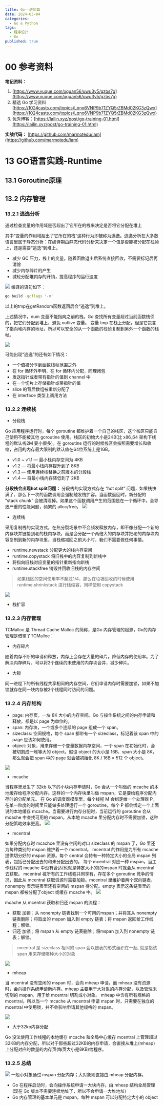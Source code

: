 ```yaml
---
title: Go--进阶篇
date: 2024-03-04
categories:
  - Go & Python
tags:
  - 程序设计
  - Go
published: true
---
```

# 00 参考资料
**笔记资料：**
1. [https://www.yuque.com/xguan56/uwu3y5/gzbs7g](https://www.yuque.com/xguan56/uwu3y5/gzbs7g)
2. 精选 Go 学习资料[https://1024casts.com/topics/Lqno6VNP9b71ZYQ5rZBMd02KG3zQwx](https://1024casts.com/topics/Lqno6VNP9b71ZYQ5rZBMd02KG3zQwx)
3. 优秀博客：[https://lailin.xyz/post/go-training-01.html](https://lailin.xyz/post/go-training-01.html)

**实战代码：**
[https://github.com/marmotedu/iam](https://github.com/marmotedu/iam)

# 13 GO语言实践-Runtime
## 13.1 Goroutine原理



## 13.2 内存管理
### 13.2.1 逃逸分析

通过检查变量的作用域是否超出了它所在的栈来决定是否将它分配在堆上

其中“变量的作用域超出了它所在的栈”这种行为即被称为逃逸。逃逸分析在大多数语言里属于静态分析：在编译期由静态代码分析来决定一个值是否能被分配在栈帧上，还是需要“逃逸”到堆上。

* 减少 GC 压力，栈上的变量，随着函数退出后系统直接回收，不需要标记后再清除
* 减少内存碎片的产生
* 减轻分配堆内存的开销，提高程序的运行速度

![](https://raw.githubusercontent.com/BaihlUp/Figurebed/master/2024/8BB72B2B-FB97-4008-AC5F-D4EAD18C5237.png)
编译的语句如下：
```bash
go build -gcflags '-m'
```
以上的tmp在getRandom函数返回后会“逃逸”到堆上。

上述情况中，num 变量不能指向之前的栈。Go 查找所有变量超过当前函数栈侦的，把它们分配到堆上，避免 outlive 变量。
变量 tmp 在栈上分配，但是它包含了指向堆内存的地址，所以可以安全的从一个函数的栈侦复制到另外一个函数的栈帧。

![](https://raw.githubusercontent.com/BaihlUp/Figurebed/master/2024/6D02AF59-ECD5-423C-A558-70010A9C403D.png)

可能出现“逃逸”的还有如下情况：

* 一个值被分享到函数栈帧范围之外
* 在 for 循环外申明，在 for 循环内分配，同理闭包
* 发送指针或者带有指针的值到 channel 中
* 在一个切片上存储指针或带指针的值
* slice 的背后数组被重新分配了
* 在 interface 类型上调用方法

### 13.2.2 连续栈
- 分段栈

Go 应用程序运行时，每个 goroutine 都维护着一个自己的栈区，这个栈区只能自己使用不能被其他 goroutine 使用。栈区的初始大小是2KB(比 x86_64 架构下线程的默认栈2M 要小很多)，在 goroutine 运行的时候栈区会按照需要增长和收缩，占用的内存最大限制的默认值在64位系统上是1GB。

* v1.0 ~ v1.1 — 最小栈内存空间为 4KB
* v1.2 — 将最小栈内存提升到了 8KB
* v1.3 — 使用连续栈替换之前版本的分段栈
* v1.4 — 将最小栈内存降低到了 2KB

**分段栈会出现hot split问题：**
分段栈的实现方式存在 “hot split” 问题，如果栈快满了，那么下一次的函数调用会强制触发栈扩容。当函数返回时，新分配的 “stack chunk” 会被清理掉。如果这个函数调用产生的范围是在一个循环中，会导致严重的性能问题，频繁的 alloc/free。
![](https://raw.githubusercontent.com/BaihlUp/Figurebed/master/2024/BA23C894-A657-4F3C-A3D6-AD3EE1547AD8.png)

- 连续栈

采用复制栈的实现方式，在热分裂场景中不会频发释放内存，即不像分配一个新的内存块并链接到老的栈内存块，而是会分配一个两倍大的内存块并把老的内存块内容复制到新的内存块里，当栈缩减回之前大小时，我们不需要做任何事情。

* runtime.newstack 分配更大的栈内存空间
* runtime.copystack 将旧栈中的内容复制到新栈中
* 将指向旧栈对应变量的指针重新指向新栈
* runtime.stackfree 销毁并回收旧栈的内存空间

> 如果栈区的空间使用率不超过1/4，那么在垃圾回收的时候使用 runtime.shrinkstack 进行栈缩容，同样使用 copystack

![](https://raw.githubusercontent.com/BaihlUp/Figurebed/master/2024/A011012F-A36C-4EFB-8756-57FF75A200BC.png)

- 栈扩容


### 13.2.3 内存管理
TCMalloc 是 Thread Cache Malloc 的简称，是Go 内存管理的起源，Go的内存管理是借鉴了TCMalloc：
- 内存碎片

随着内存不断的申请和释放，内存上会存在大量的碎片，降低内存的使用率。为了解决内存碎片，可以将2个连续的未使用的内存块合并，减少碎片。

- 大锁

同一进程下的所有线程共享相同的内存空间，它们申请内存时需要加锁，如果不加锁就存在同一块内存被2个线程同时访问的问题。

### 13.2.4 内存结构

* page: 内存页，一块 8K 大小的内存空间。Go 与操作系统之间的内存申请和释放，都是以 page 为单位的。
* span: 内存块，一个或多个连续的 page 组成一个 span。
* sizeclass: 空间规格，每个 span 都带有一个 sizeclass，标记着该 span 中的 page 应该如何使用。
* object: 对象，用来存储一个变量数据内存空间，一个 span 在初始化时，会被切割成一堆等大的 object。假设 object 的大小是 16B，span 大小是 8K，那么就会把 span 中的 page 就会被初始化 8K / 16B = 512 个 object。

![](https://raw.githubusercontent.com/BaihlUp/Figurebed/master/2024/BC7F594F-4065-4382-A49D-E76D54661B6E.png)

- mcache

当程序里发生了 32kb 以下的小块内存申请时，Go 会从一个叫做的 mcache 的本地缓存给程序分配内存。这样的一个内存块里叫做 mspan，它是要给程序分配内存时的分配单元。
在 Go 的调度器模型里，每个线程  M 会绑定给一个处理器 P，在单一粒度的时间里只能做多处理运行一个 goroutine，每个 P 都会绑定一个上面说的本地缓存 mcache。当需要进行内存分配时，当前运行的 goroutine 会从 mcache 中查找可用的 mspan。从本地 mcache 里分配内存时不需要加锁，这种分配策略效率更高。
![](https://raw.githubusercontent.com/BaihlUp/Figurebed/master/2024/D93D7B41-1C35-469F-B8A1-E610EC3C065A.png)

- mcentral

如果分配内存时 mcachce 里没有空闲的对口 sizeclass 的 mspan 了，Go 里还为每种类别的 mspan 维护着一个 mcentral。
mcentral 的作用是为所有 mcache 提供切分好的 mspan 资源。每个 central 会持有一种特定大小的全局 mspan 列表，包括已分配出去的和未分配出去的。 每个 mcentral 对应一种 mspan，当工作线程的 mcache 中没有合适(也就是特定大小的)的mspan 时就会从 mcentral 去获取。
mcentral 被所有的工作线程共同享有，存在多个 goroutine 竞争的情况，因此从 mcentral 获取资源时需要加锁。mcentral 里维护着两个双向链表，nonempty 表示链表里还有空闲的 mspan 待分配。empty 表示这条链表里的 mspan 都被分配了object 或缓存 mcache 中。
![](https://raw.githubusercontent.com/BaihlUp/Figurebed/master/2024/E8502B74-A8CB-4623-96FC-5C7F65CBCAA4.png)

mcache 从 mcentral 获取和归还 mspan 的流程：

* 获取 加锁；从 nonempty 链表找到一个可用的mspan；并将其从 nonempty 链表删除；将取出的 mspan 加入到 empty 链表；将 mspan 返回给工作线程；解锁。
* 归还 加锁；将 mspan 从 empty 链表删除；将mspan 加入到 nonempty 链表；解锁。

> mcentral 是 sizeclass 相同的 span 会以链表的形式组织在一起, 就是指该 span 用来存储哪种大小的对象

![](https://raw.githubusercontent.com/BaihlUp/Figurebed/master/2024/DFDEA80B-879E-493E-92BB-476542BA12D7.png)

- mheap

当 mcentral 没有空闲的 mspan 时，会向 mheap 申请。而 mheap 没有资源时，会向操作系统申请新内存。mheap 主要用于大对象的内存分配，以及管理未切割的 mspan，用于给 mcentral 切割成小对象。
mheap 中含有所有规格的 mcentral，所以当一个 mcache 从 mcentral 申请 mspan 时，只需要在独立的 mcentral 中使用锁，并不会影响申请其他规格的 mspan。

![](https://raw.githubusercontent.com/BaihlUp/Figurebed/master/2024/FDC363CA-7D53-442C-B555-5517F299CE5E.png)

- 大于32kb内存分配

Go 没法使用工作线程的本地缓存 mcache 和全局中心缓存 mcentral 上管理超过32KB的内存分配，所以对于那些超过32KB的内存申请，会直接从堆上(mheap)上分配对应的数量的内存页(每页大小是8KB)给程序。

### 13.2.5 总结
![](https://raw.githubusercontent.com/BaihlUp/Figurebed/master/2024/D549EAB6-88EE-4638-BCEB-A5B895CF8765.png)
一般小对象通过 mspan 分配内存；大对象则直接由 mheap 分配内存。

* Go 在程序启动时，会向操作系统申请一大块内存，由 mheap 结构全局管理(现在 Go 版本不需要连续地址了，所以不会申请一大堆地址)
* Go 内存管理的基本单元是 mspan，每种 mspan 可以分配特定大小的 object


